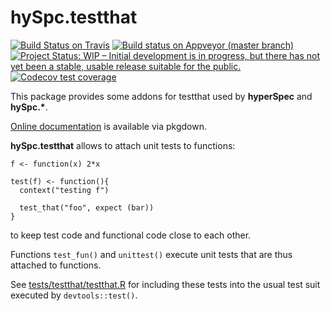 # hySpc.testthat

<!-- badges: start -->
<!--
[![CRAN
status](https://www.r-pkg.org/badges/version/hySpc.testthat)](https://cran.r-project.org/package=hySpc.testthat)
-->
[![Build Status on Travis](https://travis-ci.com/r-hyperspec/hySpc.testthat.svg?branch=master)](https://travis-ci.com/github/r-hyperspec/hySpc.testthat)
[![Build status on Appveyor (master branch)](https://ci.appveyor.com/api/projects/status/n4u2bnaujyqaklrg/branch/master?svg=true)](https://ci.appveyor.com/project/cbeleites/hyspc-testthat/branch/master)
[![Project Status: WIP – Initial development is in progress, but there has not yet been a stable, usable release suitable for the public.](https://www.repostatus.org/badges/latest/wip.svg)](https://www.repostatus.org/#wip)
[![Codecov test coverage](https://codecov.io/gh/r-hyperspec/hySpc.testthat/branch/master/graph/badge.svg)](https://codecov.io/gh/r-hyperspec/hySpc.testthat?branch=master)
<!-- badges: end -->

This package provides some addons for testthat used by **hyperSpec** and **hySpc.\***.

[Online documentation](https://r-hyperspec.github.io/hySpc.testthat/) is available via pkgdown.

**hySpc.testthat** allows to attach unit tests to  functions:

```{r}
f <- function(x) 2*x

test(f) <- function(){
  context("testing f")
  
  test_that("foo", expect (bar))
}
```

to keep test code and functional code close to each other.

Functions `test_fun()` and `unittest()` execute unit tests that are thus attached to functions.

See [tests/testthat/testthat.R](https://github.com/r-hyperspec/hySpc.testthat/blob/master/tests/testthat/test_attached.R) for including these tests into the usual test suit executed by `devtools::test()`.


